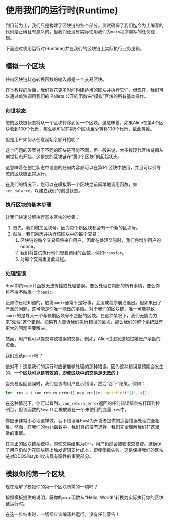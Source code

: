 # 使用我们的运行时(Runtime)

到目前为止，我们只是构建了区块链的各个部分。测试确保了我们迄今为止编写的代码是正确且有意义的，但我们还没有实际使用我们为`main`程序编写的任何逻辑。

下面通过使用运行时(Runtime)并在我们的区块链上实际执行业务逻辑。

## 模拟一个区块

任何区块链状态转换函数的输入都是一个交易区块。

在本教程的后面，我们将花更多时间构建适当的区块并执行它们，但现在，我们可以通过单独调用我们的 Pallets 公开的函数来“模拟”区块的所有基本操作。

### 创世状态

您的区块链状态将从一个区块转移到另一个区块。这意味着，如果Alice在第4个区块收到100个代币，那么她可以在第5个区块至少转移100个代币，依此类推。

但是用户如何从任意起始余额开始呢？

这个问题的答案对于不同的区块链可能不同，但一般来说，大多数现代区块链都从创世状态开始。这是您的区块链在“第0个区块”的起始状态。

这意味着在创世状态中设置的任何内容都可以在第1个区块中使用，并且可以引导您的区块链正常运行。

在我们的情况下，您可以在模拟第一个区块之前简单地调用函数，如`set_balance`，以建立我们的创世状态。

### 执行区块的基本步骤

让我们快速分解执行基本区块的步骤：

1. 首先，我们增加区块号，因为每个新区块都会有一个新的区块号。
2. 然后，我们遍历并执行该区块中的每个交易：
    1. 区块链的每个交易都将来自用户，因此在处理交易时，我们将增加用户的nonce。
    2. 我们将尝试执行他们想要调用的函数，例如`transfer`。
    3. 对每个交易重复此过程。

### 处理错误

Rust中的`main()`函数无法传播或处理错误。要么处理它内部的所有事情，要么你将不得不触发一个`panic`。

正如你已经知道的，触发`panic`通常不是好事，会造成程序崩溃退出。但如果出了严重的问题，这可能是你唯一能做的事情。对于我们的区块链，唯一可能导致`panic`的是导入一个与预期区块号不匹配的区块。在这种情况下，我们无能为力来“处理”这个错误。如果有人告诉我们执行错误的区块，那么我们的整个系统就有更大的问题需要解决。

然而，用户也可以提交导致错误的交易。例如，Alice试图发送超过她账户余额的资金。

我们应该`panic`吗？

绝对不！这是我们的运行时应该能够处理的那种错误，因为这种错误是预期会发生的。**一个区块可以是有效的，即使区块中的交易是无效的！**

当交易返回错误时，我们应该向用户显示错误，然后“吞下”结果。例如：

```rust
let _res = i_can_return_error().map_err(|e| eprintln!("{}", e));
```

在这种情况下，你可以看到`i_can_return_error`返回的任何错误都会被打印到控制台，但该函数的`Result`会被放置在一个未使用的变量`_res`中。

你应该非常小心地这样做。吞下错误与Rust为开发者提供的适当错误处理完全相反。然而，在我们的`main`函数中，我们真的没有选择，我们完全理解我们在这里做的事情。

在真正的区块链系统中，即使交易结果为`Err`，用户仍然会被收取交易费。这确保了用户仍然为在区块链上触发逻辑支付成本，即使函数失败。这是保持我们的区块链对DDOS和sybil攻击具有弹性的重要部分。

## 模拟你的第一个区块

现在理解了模拟你的第一个区块所需的一切吗？

按照模板提供的说明，将你的`main`函数从“Hello, World!”转换为实际执行你的区块链运行时。

在这一步结束时，一切都应该编译并运行，没有任何警告！